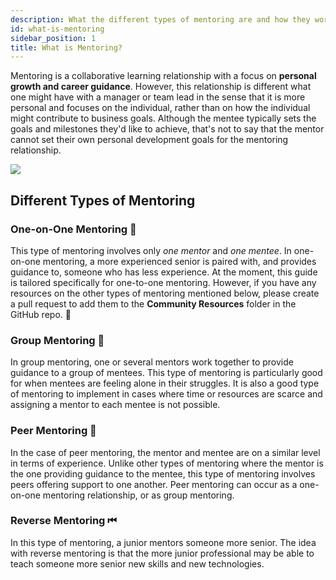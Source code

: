 ```yaml
---
description: What the different types of mentoring are and how they work.
id: what-is-mentoring
sidebar_position: 1
title: What is Mentoring?
---
```

<head>
    <meta property="og:title" content="What is Mentoring?" />
    <meta property="og:type" content="article" />
    <meta property="og:url" content="https://www.developermentoring.guide/getting-started-with-mentoring/what-is-mentoring" />
</head>

Mentoring is a collaborative learning relationship with a focus on **personal growth and career guidance**. However, this relationship is different what one might have with a manager or team lead in the sense that it is more personal and focuses on the individual, rather than on how the individual might contribute to business goals. Although the mentee typically sets the goals and milestones they'd like to achieve, that's not to say that the mentor cannot set their own personal development goals for the mentoring relationship.

![](/img/assets/pigeon.png)

## Different Types of Mentoring

### One-on-One Mentoring 🤝

This type of mentoring involves only *one mentor* and *one mentee*. In one-on-one mentoring, a more experienced senior is paired with, and provides guidance to, someone who has less experience. At the moment, this guide is tailored specifically for one-to-one mentoring. However, if you have any resources on the other types of mentoring mentioned below, please create a pull request to add them to the **Community Resources** folder in the GitHub repo. :pray:

### Group Mentoring 📣

In group mentoring, one or several mentors work together to provide guidance to a group of mentees. This type of mentoring is particularly good for when mentees are feeling alone in their struggles. It is also a good type of mentoring to implement in cases where time or resources are scarce and assigning a mentor to each mentee is not possible.

### Peer Mentoring 👥

In the case of peer mentoring, the mentor and mentee are on a similar level in terms of experience. Unlike other types of mentoring where the mentor is the one providing guidance to the mentee, this type of mentoring involves peers offering support to one another. Peer mentoring can occur as a one-on-one mentoring relationship, or as group mentoring.

### Reverse Mentoring ⏮

In this type of mentoring, a junior mentors someone more senior. The idea with reverse mentoring is that the more junior professional may be able to teach someone more senior new skills and new technologies.
